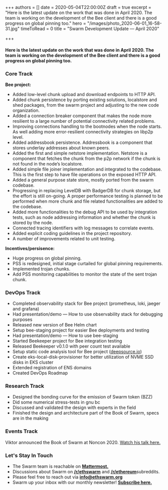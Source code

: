 +++
authors = []
date = 2020-05-04T22:00:00Z
draft = true
excerpt = "Here is the latest update on the work that was done in April 2020. The team is working on the development of the Bee client and there is a good progress on global pinning too."
hero = "/images/photo_2020-06-01_16-58-31.jpg"
timeToRead = 0
title = "Swarm Development Update — April 2020"

+++
#### Here is the latest update on the work that was done in April 2020. The team is working on the development of the Bee client and there is a good progress on global pinning too.

### Core Track

**Bee project:**

* Added low-level chunk upload and download endpoints to HTTP API.
* Added chunk persistence by porting existing solutions, localstore and shed packages, from the swarm project and adjusting to the new code organization.
* Added a connection breaker component that makes the node more resilient to a large number of potential connectivity related problems.
* Improving connections handling to the bootnodes when the node starts. As well adding more error-resilient connectivity strategies on libp2p level.
* Added addressbook persistence. Addressbook is a component that stores underlay addresses about known peers.
* Added the first and simple netstore implementation. Netstore is a component that fetches the chunk from the p2p network if the chunk is not found in the node’s localstore.
* Added simple file joiner implementation and integrated to the codebase. This is the first step to have file operations on the exposed HTTP API.
* Added a general purpose state store, mostly ported from the swarm codebase.
* Progressing in replacing LevelDB with BadgerDB for chunk storage, but the effort is still on-going. A proper performance testing is planned to be performed when more chunk and file related functionalities are added to the codebase.
* Added more functionalities to the debug API to be used by integration tests, such as node addressing information and whether the chunk is stored by the node.
* Connected tracing identifiers with log messages to correlate events.
* Added explicit coding guidelines in the project repository.
* A number of improvements related to unit testing.

**Incentives/persisence:**

* Huge progress on global pinning.
* PSS is redesigned, initial stage curtailed for global pinning requirements.
* Implemented trojan chunks.
* Add PSS monitoring capabilities to monitor the state of the sent trojan chunk.

### DevOps Track

* Completed observability stack for Bee project (prometheus, loki, jaeger and grafana)
* Had presentation/demo — How to use observability stack for debugging purposes
* Released new version of Bee Helm chart
* Setup bee-staging project for easier Bee deployments and testing
* Had presentation/demo — How to use bee-staging
* Started Beekeeper project for Bee integration testing
* Released Beekeeper v0.1.0 with peer count test available
* Setup static code analysis tool for Bee project ([deepsource.io](http://deepsource.io/))
* Create eks-local-disk-provisioner for better utilization of NVME SSD disks in EKS cluster
* Extended registration of ENS domains
* Created DevOps Roadmap

### Research Track

* Designed the bonding curve for the emission of Swarm token (BZZ)
* Did some numerical stress-tests in gnu bc
* Discussed and validated the design with experts in the field
* Finished the design and architecture part of the Book of Swarm, specs are in the making

### Events Track

Viktor announced the Book of Swarm at Noncon 2020. [Watch his talk here.](https://www.youtube.com/watch?v=4tVvMhDqxX0&feature=youtu.be)

### Let's Stay In Touch

* The Swarm team is reachable on [**Mattermost.**](http://beehive.ethswarm.org/)
* Discussions about Swarm on [**/r/ethswarm**](https://www.reddit.com/r/ethswarm) and [**/r/ethereum**](https://www.reddit.com/r/ethereum)subreddits.
* Please feel free to reach out via [**info@ethswarm.org**](mailto:info@ethswarm.org)
* Swarm up your inbox with our monthly newsletter! [**Subscribe here.**](https://mailchi.mp/3871b41953e3/swarm-newsletter-signup)